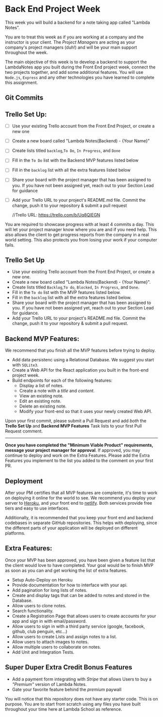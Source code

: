 # Back End Project Week

This week you will build a backend for a note taking app called "Lambda Notes".

You are to treat this week as if you are working at a company and the instructor is your client. The _Project Managers_ are acting as your company's project managers (duh!) and will be your main support throughout the week.

The main objective of this week is to develop a backend to support the LambdaNotes app you built during the Front End project week, connect the two projects together, and add some additional features. You will use `Node.js`, `Express` and any other technologies you have learned to complete this assignment.

## Git Commits


## Trello Set Up:
* [ ] Use your existing Trello account from the Front End Project, or create a new one
* [ ] Create a new board called "Lambda Notes(Backend) - {Your Name}"
* [ ] Create lists titled `backlog`,`To Do`, `In Progress`, and `Done`
* [ ] Fill in the `To Do` list with the Backend MVP features listed below
* [ ] Fill in the `backlog` list with all the extra features listed below
* [ ] Share your board with the project manager that has been assigned to you.  If you have not been assigned yet, reach out to your Section Lead for guidance
* [ ] Add your Trello URL to your project's README.md file.  Commit the change, push it to your repository & submit a pull request
     
     //Trello URL: https://trello.com/b/Uq8QIEGN

You are required to showcase progress with at least 4 commits a day. This will let your project manager know where you are and if you need help. This also allows the client to get progress reports from the company in a real world setting. This also protects you from losing your work if your computer fails.


## Trello Set Up

- Use your existing Trello account from the Front End Project, or create a new one.
- Create a new board called "Lambda Notes(Backend) - {Your Name}".
- Create lists titled `Backlog`,`To do`, `Blocked`, `In Progress`, and `Done`.
- Fill in the `To do` list with the MVP features listed below.
- Fill in the `backlog` list with all the extra features listed below.
- Share your board with the project manager that has been assigned to you. If you have not been assigned yet, reach out to your Section Lead for guidance.
- Add your Trello URL to your project's README.md file. Commit the change, push it to your repository & submit a pull request.

## Backend MVP Features:

We recommend that you finish all the MVP features before trying to deploy.

- Add data persistenc using a Relational Database. We suggest you start with `SQLite3`.
- Create a Web API for the React application you built in the front-end project week.
- Build endpoints for each of the following features:
  - Display a list of notes.
  - Create a note with a _title_ and _content_.
  - View an existing note.
  - Edit an existing note.
  - Delete an existing note.
  - Modify your front-end so that it uses your newly created Web API.

Upon your first commit, please submit a Pull Request and add _both_ the **Trello Set Up** and **Backend MVP Features** Task lists to your first Pull Request comment.

---

**Once you have completed the "Minimum Viable Product" requirements, message your project manager for approval**. If approved, you may continue to deploy and work on the Extra Features. Please add the Extra Features you implement to the list you added to the comment on your first PR.

## Deployment

After your PM certifies that all MVP features are complente, it's time to work on deploying it online for the world to see. We recommend you deploy your server to [Heroku](https://devcenter.heroku.com/articles/getting-started-with-nodejs#introduction), and your front end to [netlify](https://www.netlify.com/blog/2016/09/29/a-step-by-step-guide-deploying-on-netlify/). Both services provide free tiers and easy to use interfaces.

Additionally, it is recommended that you keep your front end and backend codebases in separate GitHub repositories. This helps with deploying, since the different parts of your application will be deployed on different platforms.

## Extra Features:

Once your MVP has been approved, you have been given a feature list that the client would love to have completed. Your goal would be to finish MVP as soon as you can and get working the list of extra features.

- Setup Auto-Deploy on Heroku
- Provide documentation for how to interface with your api.
- Add pagination for long lists of notes.
- Create and display tags that can be added to notes and stored in the Database.
- Allow users to clone notes.
- Search functionality.
- Create a Registration Page that allows users to create accounts for your app and sign in with email/password.
- Allow users to sign in with a third party service (google, facebook, github, club penguin, etc...)
- Allow users to create Lists and assign notes to a list.
- Allow users to attach images to notes.
- Allow multiple users to collaborate on notes.
- Add Unit and Integration Tests.

## Super Duper Extra Credit Bonus Features

- Add a payment form integrating with _Stripe_ that allows Users to buy a _"Premium"_ version of Lambda Notes.
- Gate your favorite feature behind the _premium_ paywall

You will notice that this repository does not have any starter code. This is on purpose. You are to start from scratch using any files you have built throughout your time here at Lambda School as reference.
